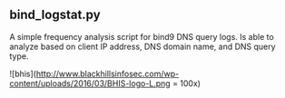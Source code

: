 ## bind_logstat.py

A simple frequency analysis script for bind9 DNS query logs.
Is able to analyze based on client IP address, DNS domain name,
and DNS query type.

![bhis](http://www.blackhillsinfosec.com/wp-content/uploads/2016/03/BHIS-logo-L.png = 100x)
